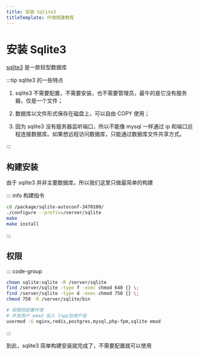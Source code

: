 ```yaml
---
title: 安装 Sqlite3
titleTemplate: 环境搭建教程
---
```


# 安装 Sqlite3

[sqlite3](https://www.sqlite.org) 是一款轻型数据库

:::tip sqlite3 的一些特点

1. sqlite3 不需要配置，不需要安装，也不需要管理员，最牛的是它没有服务器，仅是一个文件；

2. 数据库以文件形式保存在磁盘上，可以自由 COPY 使用；

3. 因为 sqlite3 没有服务器监听端口，所以不能像 mysql 一样通过 ip 和端口远程连接数据库。如果想远程访问数据库，只能通过数据库文件共享方式。

:::

## 构建安装

由于 sqlite3 并非主要数据库，所以我们这里只做最简单的构建

::: info 构建指令

```bash
cd /package/sqlite-autoconf-3470100/
./configure --prefix=/server/sqlite
make
make install
```

:::

## 权限

::: code-group

```bash [部署]
chown sqlite:sqlite -R /server/sqlite
find /server/sqlite -type f -exec chmod 640 {} \;
find /server/sqlite -type d -exec chmod 750 {} \;
chmod 750 -R /server/sqlite/bin
```

```bash [开发]
# 权限同部署环境
# 开发用户 emad 加入 lnpp包用户组
usermod -G nginx,redis,postgres,mysql,php-fpm,sqlite emad
```

:::

到此，sqlite3 简单构建安装就完成了，不需要配置就可以使用
